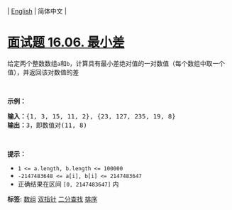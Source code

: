 | [English](README_EN.md) | 简体中文 |

# [面试题 16.06. 最小差](https://leetcode.cn/problems/smallest-difference-lcci)
<p>给定两个整数数组<code>a</code>和<code>b</code>，计算具有最小差绝对值的一对数值（每个数组中取一个值），并返回该对数值的差</p>

<p> </p>

<p><strong>示例：</strong></p>

<pre>
<strong>输入：</strong>{1, 3, 15, 11, 2}, {23, 127, 235, 19, 8}
<strong>输出：</strong>3，即数值对(11, 8)
</pre>

<p> </p>

<p><strong>提示：</strong></p>

<ul>
	<li><code>1 <= a.length, b.length <= 100000</code></li>
	<li><code>-2147483648 <= a[i], b[i] <= 2147483647</code></li>
	<li>正确结果在区间 <code>[0, 2147483647]</code> 内</li>
</ul>

**标签:**  [数组](https://leetcode.cn/tag/array) [双指针](https://leetcode.cn/tag/two-pointers) [二分查找](https://leetcode.cn/tag/binary-search) [排序](https://leetcode.cn/tag/sorting) 